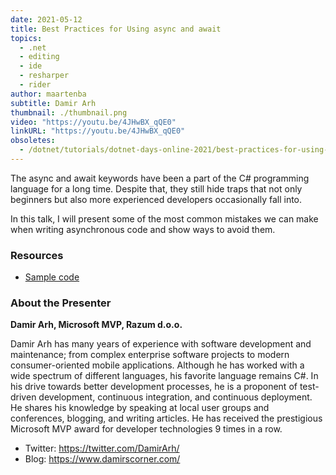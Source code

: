 ```yaml
---
date: 2021-05-12
title: Best Practices for Using async and await
topics:
  - .net
  - editing
  - ide
  - resharper
  - rider
author: maartenba
subtitle: Damir Arh
thumbnail: ./thumbnail.png
video: "https://youtu.be/4JHwBX_qQE0"
linkURL: "https://youtu.be/4JHwBX_qQE0"
obsoletes:
  - /dotnet/tutorials/dotnet-days-online-2021/best-practices-for-using-async-and-await/
---
```


The async and await keywords have been a part of the C# programming language for a long time. Despite that, they still hide traps that not only beginners but also more experienced developers occasionally fall into.

In this talk, I will present some of the most common mistakes we can make when writing asynchronous code and show ways to avoid them.

### Resources

- [Sample code](https://github.com/damirarh/jbdnd-async-await)

### About the Presenter

**Damir Arh, Microsoft MVP, Razum d.o.o.**

Damir Arh has many years of experience with software development and maintenance; from complex enterprise software projects to modern consumer-oriented mobile applications. Although he has worked with a wide spectrum of different languages, his favorite language remains C#. In his drive towards better development processes, he is a proponent of test-driven development, continuous integration, and continuous deployment. He shares his knowledge by speaking at local user groups and conferences, blogging, and writing articles. He has received the prestigious Microsoft MVP award for developer technologies 9 times in a row.

- Twitter: <https://twitter.com/DamirArh/>
- Blog: <https://www.damirscorner.com/>
